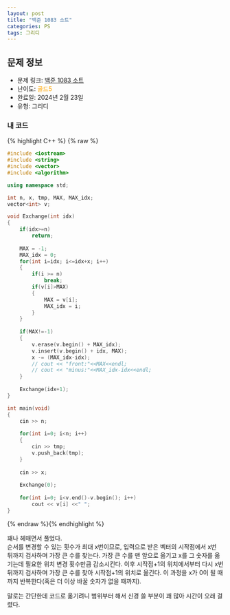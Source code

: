 ```yaml
---
layout: post
title: "백준 1083 소트"
categories: PS
tags: 그리디
---
```


## 문제 정보
- 문제 링크: [백준 1083 소트](https://www.acmicpc.net/problem/1083)
- 난이도: <span style="color:#FFA500">골드5</span>
- 완료일: 2024년 2월 23일
- 유형: 그리디

### 내 코드

{% highlight C++ %} {% raw %}
```C++
#include <iostream>
#include <string>
#include <vector>
#include <algorithm>

using namespace std;

int n, x, tmp, MAX, MAX_idx;
vector<int> v;

void Exchange(int idx)
{
	if(idx>=n)
		return;
	
	MAX = -1;
	MAX_idx = 0;
	for(int i=idx; i<=idx+x; i++)
	{
		if(i >= n)
			break;
		if(v[i]>MAX)
		{
			MAX = v[i];
			MAX_idx = i;
		}
	}
	
	if(MAX!=-1)
	{
		v.erase(v.begin() + MAX_idx);
		v.insert(v.begin() + idx, MAX);
		x -= (MAX_idx-idx);
		// cout << "front:"<<MAX<<endl;
		// cout << "minus:"<<MAX_idx-idx<<endl;
	}
	
	Exchange(idx+1);
}

int main(void)
{
	cin >> n;
	
	for(int i=0; i<n; i++)
	{
		cin >> tmp;
		v.push_back(tmp);
	}
	
	cin >> x;
	
	Exchange(0);
	
	for(int i=0; i<v.end()-v.begin(); i++)
		cout << v[i] <<" ";	
}
```
{% endraw %}{% endhighlight %}

꽤나 헤매면서 풀었다.   
순서를 변경할 수 있는 횟수가 최대 x번이므로, 입력으로 받은 벡터의 시작점에서 x번 뒤까지 검사하며 가장 큰 수를 찾는다. 가장 큰 수를 맨 앞으로 옮기고 x를 그 숫자를 옮기는데 필요한 위치 변경 횟수만큼 감소시킨다. 이후 시작점+1의 위치에서부터 다시 x번 뒤까지 검사하며 가장 큰 수를 찾아 시작점+1의 위치로 옮긴다. 이 과정을 x가 0이 될 때까지 반복한다(혹은 더 이상 바꿀 숫자가 없을 때까지).   

말로는 간단한데 코드로 옮기려니 범위부터 해서 신경 쓸 부분이 꽤 많아 시간이 오래 걸렸다.
